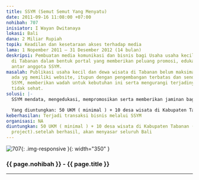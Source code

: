 ```yaml
---
title: SSYM (Semut Semut Yang Menyatu)
date: 2011-09-16 11:08:00 +07:00
nohibah: 707
inisiator: I Wayan Dwitanaya
lokasi: Bali
dana: 2 Miliar Rupiah
topik: Keadilan dan kesetaraan akses terhadap media
lama: 1 Nopember 2011 – 31 Desember 2012 (14 bulan)
deskripsi: Pembuatan media komunikasi dan bisnis bagi Usaha usaha kecil dan desa wisata
  di Tabanan dalam bentuk portal yang memberikan peluang promosi, edukasi dan koneksi
  antar anggota SSYM.
masalah: Publikasi usaha kecil dan dewa wisata di Tabanan belum maksimal. kalaupun
  ada yg memiliki website, itupun dengan pengembangan terbatas dan sendiri – sendiri.
  SSYM, memberikan wadah untuk kebutuhan ini serta mengurangi terjadinya persaingan
  tidak sehat.
solusi: |-
  SSYM mendata, mengedukasi, mempromosikan serta memberikan jaminan bagi industri kecil dan buyer (pembeli) akan kemudahan, mutu, dan garansi.

  Yang diuntungkan: 50 UKM ( minimal ) + 10 desa wisata di Kabupaten Tabanan (untuk pilot project).setelah berhasil, akan menyasar seluruh Bali
keberhasilan: Terjadi transaksi bisnis melalui SSYM
organisasi: NA
diuntungkan: 50 UKM ( minimal ) + 10 desa wisata di Kabupaten Tabanan (untuk pilot
  project).setelah berhasil, akan menyasar seluruh Bali
---
```


![707](/static/img/hibahcmb/707.png){: .img-responsive }{: width="350" }

### {{ page.nohibah }} - {{ page.title }}

---
